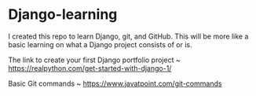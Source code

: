 # Django-learning
I created this repo to learn Django, git, and GitHub. This will be more like a basic learning on what a Django project consists of or is.

The link to create your first Django portfolio project ~ https://realpython.com/get-started-with-django-1/

Basic Git commands ~ https://www.javatpoint.com/git-commands
